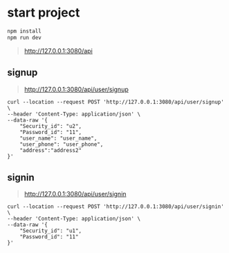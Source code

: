 # start project
```sh
npm install
npm run dev
```
> http://127.0.0.1:3080/api 

## signup

> http://127.0.0.1:3080/api/user/signup


```
curl --location --request POST 'http://127.0.0.1:3080/api/user/signup' \
--header 'Content-Type: application/json' \
--data-raw '{
    "Security_id": "u2",
    "Password_id": "11",
    "user_name": "user_name",
    "user_phone": "user_phone",
    "address":"address2"
}'
```

## signin

> http://127.0.0.1:3080/api/user/signin


```
curl --location --request POST 'http://127.0.0.1:3080/api/user/signin' \
--header 'Content-Type: application/json' \
--data-raw '{
    "Security_id": "u1",
    "Password_id": "11" 
}'
```